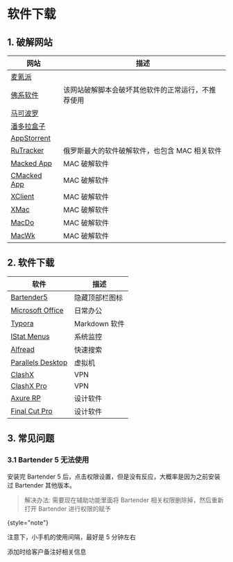 # 软件下载

<show-structure depth="3"/>

## 1. 破解网站

| 网站                                    | 描述                        |
|---------------------------------------|---------------------------|
| [麦氪派](https://www.waitsun.com)        |                           |
| [佛系软件](https://foxirj.com)            | 该网站破解脚本会破坏其他软件的正常运行，不推荐使用 |
| [马可波罗](https://www.macbl.com)         |                           |
| [潘多拉盒子](https://www.inpandora.com)    |                           |
| [AppStorrent](https://appstorrent.ru) |                           |
| [RuTracker](https://rutracker.net)    | 俄罗斯最大的软件破解软件，也包含 MAC 相关软件 |
| [Macked App](https://macked.app)      | MAC 破解软件                  |
| [CMacked App](https://cmacked.com)    | MAC 破解软件                  |
| [XClient](https://xclient.info)       | MAC 破解软件                  |
| [XMac](https://xmac.app)              | MAC 破解软件                  |
| [MacDo](https://macdo.cn)             | MAC 破解软件                  |
| [MacWk](https://macwk.cn)             | MAC 破解软件                  |


## 2. 软件下载

| 软件                                                                                     | 描述          |
|----------------------------------------------------------------------------------------|-------------|
| [Bartender5](https://www.macbl.com/app/system/bartender)                               | 隐藏顶部栏图标     |
| [Microsoft Office](https://www.macbl.com/app/business/microsoft-office-for-mac)        | 日常办公        |
| [Typora](https://static.macbl.com/app/utilities/typora)                                | Markdown 软件 |
| [IStat Menus](https://www.macbl.com/app/system/istat-menus)                            | 系统监控        |
| [Alfread](https://www.macbl.com/app/system/alfred)                                     | 快速搜索        | 
| [Parallels Desktop](https://rutracker.net/forum/viewtopic.php?t=6433734)               | 虚拟机         | 
| [ClashX](https://github.com/clashdownload/ClashX/releases/download/1.118.0/ClashX.dmg) | VPN         | 
| [ClashX Pro](https://dl.clashxpro.org/releases/latest/ClashXPro.dmg)                   | VPN         | 
| [Axure RP](https://xclient.info/s/axure-rp.html)                                       | 设计软件        | 
| [Final Cut Pro](https://www.macdo.cn/25200.html)                                       | 设计软件        | 


## 3. 常见问题

### 3.1 Bartender 5 无法使用

安装完 Bartender 5 后，点击权限设置，但是没有反应，大概率是因为之前安装过 Bartender 其他版本。

> 解决办法: 需要现在辅助功能里面将 Bartender 相关权限删除掉，然后重新打开 Bartender 进行权限的赋予
> 
{style="note"}


注意下，小手机的使用间隔，最好是 5 分钟左右

添加时给客户备注好相关信息





